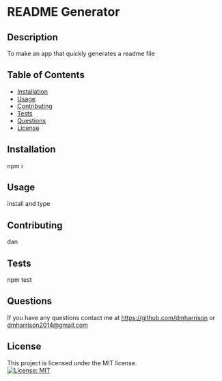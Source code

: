 # README Generator
  ## Description

  To make an app that quickly generates a readme file
 
  
  ## Table of Contents
    
  - [Installation](#installation)
  - [Usage](#usage)
  - [Contributing](#contributing)
  - [Tests](#tests)
  - [Questions](#Questions)
  - [License](#license)
  
  ## Installation
  npm i
  
  
  ## Usage
  install and type
  
    
  
  ## Contributing
  dan
  
  
  ## Tests
  npm test
  
  
  ## Questions
  If you have any questions contact me at 
  https://github.com/dmharrison or
  dmharrison2014@gmail.com
 
  
  ## License
This project is licensed under the MIT license.  
  [![License: MIT](https://img.shields.io/badge/License-MIT-yellow.svg)](https://opensource.org/licenses/MIT)
